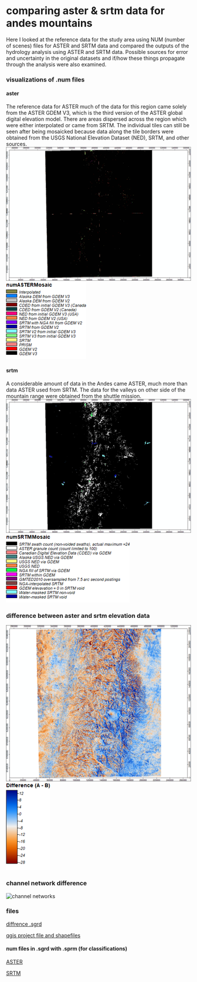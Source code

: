 # comparing aster & srtm data for andes mountains 
Here I looked at the reference data for the study area using NUM (number of scenes) files for ASTER and SRTM data and compared the outputs of the hydrology analysis using ASTER and SRTM data. Possible sources for error and uncertainty in the original datasets and if/how these things propagate through the analysis were also examined.  

### visualizations of .num files
#### aster
The reference data for ASTER much of the data for this region came solely from the ASTER GDEM V3, which is the third version of the ASTER global digital elevation model. There are areas dispersed across the region which were either interpolated or came from SRTM. The individual tiles can still be seen after being mosaicked because data along the tile borders were obtained from the USGS National Elevation Dataset (NED), SRTM, and other sources.
![aster .num](images/numASTER.png)
![aster legend](images/numASTER_legend.png)

#### srtm
A considerable amount of data in the Andes came ASTER, much more than data ASTER used from SRTM. The data for the valleys on other side of the mountain range were obtained from the shuttle mission. 
![srtm .num](images/numSRTM.png)
![srtm legend](images/numSRTM_legend.png)

### difference between aster and srtm elevation data
![difference](images/diffASTER_SRTM.png)
![difference legend](images/diffASTER_SRTM_legend.png)

### channel network difference 
![channel networks](images/channels.png)

### files 
[diffrence .sgrd](data/diffASTER_SRTM.zip)

[qgis project file and shapefiles](data/channelNetworks.zip)

#### num files in .sgrd with .sprm (for classifications)
[ASTER](data/numASTER.zip)

[SRTM](data/numSRTM.zip)



